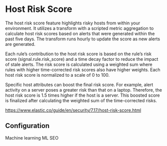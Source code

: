 # Host Risk Score

The host risk score feature highlights risky hosts from within your environment. It utilizes a transform with a scripted metric aggregation to calculate host risk scores based on alerts that were generated within the past five days. The transform runs hourly to update the score as new alerts are generated.

Each rule’s contribution to the host risk score is based on the rule’s risk score (signal.rule.risk_score) and a time decay factor to reduce the impact of stale alerts. The risk score is calculated using a weighted sum where rules with higher time-corrected risk scores also have higher weights. Each host risk score is normalized to a scale of 0 to 100.

Specific host attributes can boost the final risk score. For example, alert activity on a server poses a greater risk than that on a laptop. Therefore, the host risk score is 1.5 times higher if the host is a server. This boosted score is finalized after calculating the weighted sum of the time-corrected risks.

https://www.elastic.co/guide/en/security/7.17/host-risk-score.html

## Configuration

Machine learning ML SEO